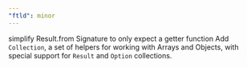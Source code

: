 ```yaml
---
"ftld": minor
---
```


simplify Result.from Signature to only expect a getter function
Add `Collection`, a set of helpers for working with Arrays and Objects, with special support for `Result` and `Option` collections.